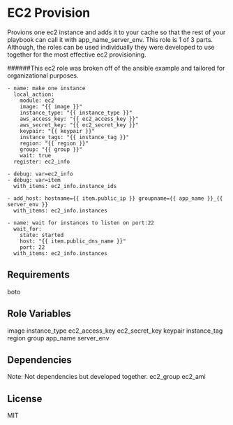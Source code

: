 EC2 Provision
========

Provions one ec2 instance and adds it to your cache so that the rest of your playbook can call it with app_name_server_env.  This role is 1 of 3 parts.  Although, the roles can be used individually they were developed to use together for the most effective ec2 provisioning.

######This ec2 role was broken off of the ansible example and tailored for organizational purposes.

```
- name: make one instance
  local_action:
    module: ec2
    image: "{{ image }}"
    instance_type: "{{ instance_type }}"
    aws_access_key: "{{ ec2_access_key }}"
    aws_secret_key: "{{ ec2_secret_key }}"
    keypair: "{{ keypair }}"
    instance_tags: "{{ instance_tag }}"
    region: "{{ region }}"
    group: "{{ group }}"
    wait: true
  register: ec2_info

- debug: var=ec2_info
- debug: var=item
  with_items: ec2_info.instance_ids

- add_host: hostname={{ item.public_ip }} groupname={{ app_name }}_{{ server_env }}
  with_items: ec2_info.instances

- name: wait for instances to listen on port:22
  wait_for:
    state: started
    host: "{{ item.public_dns_name }}"
    port: 22
  with_items: ec2_info.instances
```

Requirements
-----------
boto

Role Variables
-----------
image
instance_type
ec2_access_key
ec2_secret_key
keypair
instance_tag
region
group
app_name
server_env

Dependencies
-----------
Note: Not dependencies but developed together.
ec2_group
ec2_ami

License
-----------
MIT